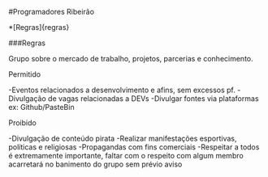 #Programadores Ribeirão

*[Regras]{regras}

###Regras

Grupo sobre o mercado de trabalho, projetos, parcerias e conhecimento.

Permitido

-Eventos relacionados a desenvolvimento e afins, sem excessos pf.
-Divulgação de vagas relacionadas a DEVs
-Divulgar fontes via plataformas ex: Github/PasteBin

Proibido

-Divulgação de conteúdo pirata
-Realizar manifestações esportivas, políticas e religiosas
-Propagandas com fins comerciais
-Respeitar a todos é extremamente importante, faltar com o respeito com algum membro acarretará no banimento do grupo sem prévio aviso
